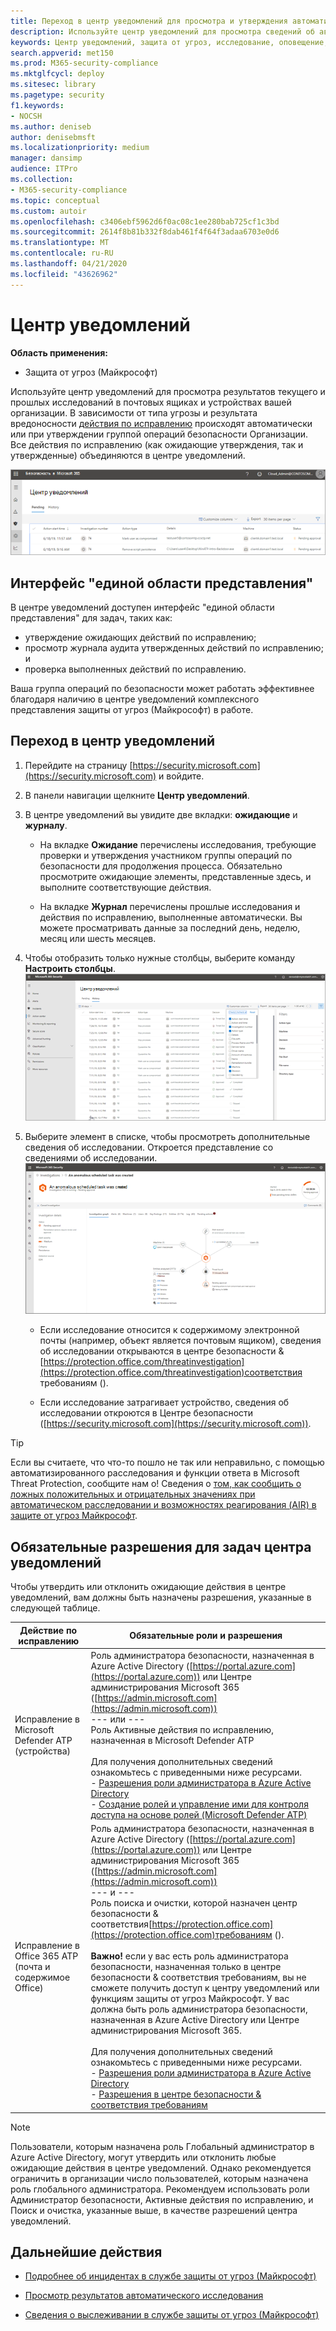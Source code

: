 ```yaml
---
title: Переход в центр уведомлений для просмотра и утверждения автоматического исследования и задач по исправлению
description: Используйте центр уведомлений для просмотра сведений об автоматическом исследовании и утверждения ожидающих действий
keywords: Центр уведомлений, защита от угроз, исследование, оповещение, ожидание, автоматически, обнаружение
search.appverid: met150
ms.prod: M365-security-compliance
ms.mktglfcycl: deploy
ms.sitesec: library
ms.pagetype: security
f1.keywords:
- NOCSH
ms.author: deniseb
author: denisebmsft
ms.localizationpriority: medium
manager: dansimp
audience: ITPro
ms.collection:
- M365-security-compliance
ms.topic: conceptual
ms.custom: autoir
ms.openlocfilehash: c3406ebf5962d6f0ac08c1ee280bab725cf1c3bd
ms.sourcegitcommit: 2614f8b81b332f8dab461f4f64f3adaa6703e0d6
ms.translationtype: MT
ms.contentlocale: ru-RU
ms.lasthandoff: 04/21/2020
ms.locfileid: "43626962"
---
```

# <a name="the-action-center"></a>Центр уведомлений

**Область применения:**
- Защита от угроз (Майкрософт)

Используйте центр уведомлений для просмотра результатов текущего и прошлых исследований в почтовых ящиках и устройствах вашей организации. В зависимости от типа угрозы и результата вредоносности [действия по исправлению](https://docs.microsoft.com/microsoft-365/security/mtp/mtp-remediation-actions) происходят автоматически или при утверждении группой операций безопасности Организации. Все действия по исправлению (как ожидающие утверждения, так и утвержденные) объединяются в центре уведомлений. 

![Центр уведомлений](../../media/air-actioncenter.png)

## <a name="a-single-pane-of-glass-experience"></a>Интерфейс "единой области представления"

В центре уведомлений доступен интерфейс "единой области представления" для задач, таких как:
- утверждение ожидающих действий по исправлению;
- просмотр журнала аудита утвержденных действий по исправлению; и
- проверка выполненных действий по исправлению.

Ваша группа операций по безопасности может работать эффективнее благодаря наличию в центре уведомлений комплексного представления защиты от угроз (Майкрософт) в работе.

## <a name="go-to-the-action-center"></a>Переход в центр уведомлений

1. Перейдите на страницу [https://security.microsoft.com](https://security.microsoft.com) и войдите. 

2. В панели навигации щелкните **Центр уведомлений**. 

3. В центре уведомлений вы увидите две вкладки: **ожидающие** и **журналу**.

    - На вкладке **Ожидание** перечислены исследования, требующие проверки и утверждения участником группы операций по безопасности для продолжения процесса. Обязательно просмотрите ожидающие элементы, представленные здесь, и выполните соответствующие действия.

    - На вкладке **Журнал** перечислены прошлые исследования и действия по исправлению, выполненные автоматически. Вы можете просматривать данные за последний день, неделю, месяц или шесть месяцев.

4. Чтобы отобразить только нужные столбцы, выберите команду **Настроить столбцы**.<br/>![Центр уведомлений в службе защиты от угроз (Майкрософт)](../../media/mtp-action-center.png)

5. Выберите элемент в списке, чтобы просмотреть дополнительные сведения об исследовании. Откроется представление со сведениями об исследовании.<br/>![Сведения об исследовании](../../media/mtp-air-investdetails.png)

    - Если исследование относится к содержимому электронной почты (например, объект является почтовым ящиком), сведения об исследовании открываются в центре безопасности &[https://protection.office.com/threatinvestigation](https://protection.office.com/threatinvestigation)соответствия требованиям (). 

    - Если исследование затрагивает устройство, сведения об исследовании откроются в Центре безопасности ([https://security.microsoft.com](https://security.microsoft.com)). 

> [!TIP]
> Если вы считаете, что что-то пошло не так или неправильно, с помощью автоматизированного расследования и функции ответа в Microsoft Threat Protection, сообщите нам о! Сведения о [том, как сообщить о ложных положительных и отрицательных значениях при автоматическом расследовании и возможностях реагирования (AIR) в защите от угроз Майкрософт](mtp-autoir-report-false-positives-negatives.md).

## <a name="required-permissions-for-action-center-tasks"></a>Обязательные разрешения для задач центра уведомлений

Чтобы утвердить или отклонить ожидающие действия в центре уведомлений, вам должны быть назначены разрешения, указанные в следующей таблице.

|Действие по исправлению |Обязательные роли и разрешения |
|--|----|
|Исправление в Microsoft Defender ATP (устройства) |Роль администратора безопасности, назначенная в Azure Active Directory ([https://portal.azure.com](https://portal.azure.com)) или Центре администрирования Microsoft 365 ([https://admin.microsoft.com](https://admin.microsoft.com))<br/>--- или ---<br/>Роль Активные действия по исправлению, назначенная в Microsoft Defender ATP <br/> <br/> Для получения дополнительных сведений ознакомьтесь с приведенными ниже ресурсами. <br/>- [Разрешения роли администратора в Azure Active Directory](https://docs.microsoft.com/azure/active-directory/users-groups-roles/directory-assign-admin-roles)<br/>- [Создание ролей и управление ими для контроля доступа на основе ролей (Microsoft Defender ATP)](https://docs.microsoft.com/windows/security/threat-protection/microsoft-defender-atp/user-roles)  |
|Исправление в Office 365 ATP (почта и содержимое Office)  |Роль администратора безопасности, назначенная в Azure Active Directory ([https://portal.azure.com](https://portal.azure.com)) или Центре администрирования Microsoft 365 ([https://admin.microsoft.com](https://admin.microsoft.com))<br/>--- и --- <br/>Роль поиска и очистки, которой назначен центр безопасности & соответствия[https://protection.office.com](https://protection.office.com)требованиям (). <br/><br/>**Важно!** если у вас есть роль администратора безопасности, назначенная только в центре безопасности & соответствия требованиям, вы не сможете получить доступ к центру уведомлений или функциям защиты от угроз Майкрософт. У вас должна быть роль администратора безопасности, назначенная в Azure Active Directory или Центре администрирования Microsoft 365. <br/><br/>Для получения дополнительных сведений ознакомьтесь с приведенными ниже ресурсами. <br/>- [Разрешения роли администратора в Azure Active Directory](https://docs.microsoft.com/azure/active-directory/users-groups-roles/directory-assign-admin-roles)<br/>- [Разрешения в центре безопасности & соответствия требованиям](https://docs.microsoft.com/microsoft-365/security/office-365-security/permissions-in-the-security-and-compliance-center) |

> [!NOTE]
> Пользователи, которым назначена роль Глобальный администратор в Azure Active Directory, могут утвердить или отклонить любые ожидающие действия в центре уведомлений. Однако рекомендуется ограничить в организации число пользователей, которым назначена роль глобального администратора. Рекомендуем использовать роли Администратор безопасности, Активные действия по исправлению, и Поиск и очистка, указанные выше, в качестве разрешений центра уведомлений.

## <a name="next-steps"></a>Дальнейшие действия 

- [Подробнее об инцидентах в службе защиты от угроз (Майкрософт)](incidents-overview.md)

- [Просмотр результатов автоматического исследования](mtp-autoir-results.md)

- [Сведения о выслеживании в службе защиты от угроз (Майкрософт)](advanced-hunting-overview.md)

